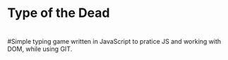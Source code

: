# Type of the Dead
#
#Simple typing game written in JavaScript to pratice JS and working with DOM, while using GIT.